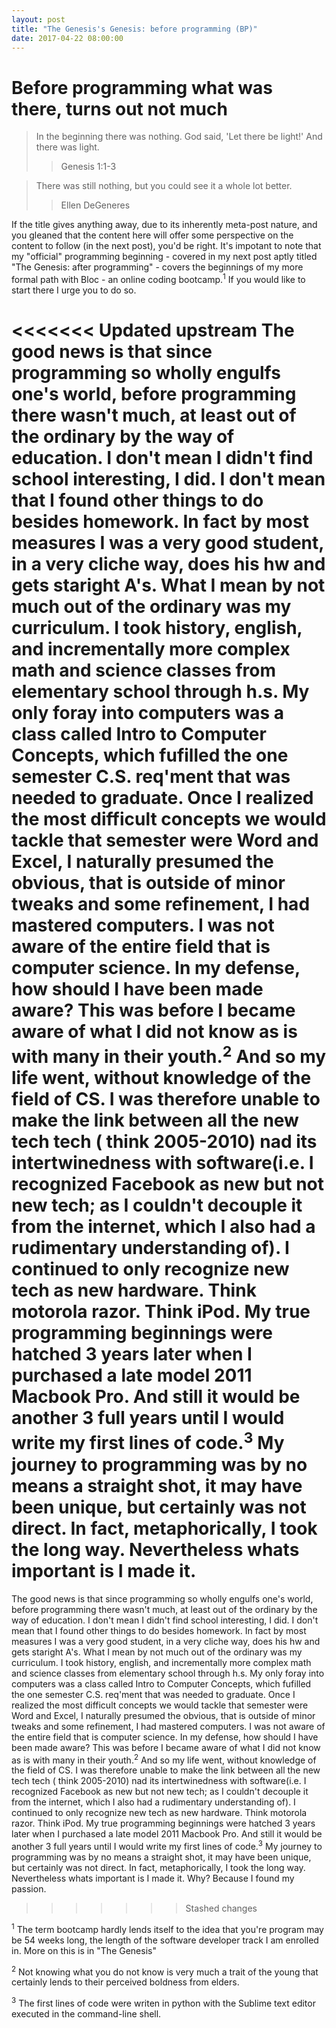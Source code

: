 ```yaml
---
layout: post
title: "The Genesis's Genesis: before programming (BP)"
date: 2017-04-22 08:00:00 
---
```


# Before programming what was there, turns out not much

> In the beginning there was nothing. God said, 'Let there be light!' And there was light.
>> Genesis 1:1-3  

> There was still nothing, but you could see it a whole lot better.
>> Ellen DeGeneres

   If the title gives anything away, due to its inherently meta-post nature, and you gleaned that the content here will offer some perspective on the content to follow (in the next post), you'd be right. It's impotant to note that my "official" programming beginning - covered in my next post aptly titled "The Genesis: after programming" - covers the beginnings of my more formal path with Bloc - an online coding bootcamp.<sup>1</sup> If you would like to start there I urge you to do so. 
  
<<<<<<< Updated upstream
The good news is that since programming so wholly engulfs one's world, before programming there wasn't much, at least out of the ordinary by the way of education. I don't mean I didn't find school interesting, I did. I don't mean that I found other things to do besides homework. In fact by most measures I was a very good student, in a very cliche way, does his hw and gets staright A's.  What I mean by not much out of the ordinary was my curriculum. I took history, english, and incrementally more complex math and science classes from elementary school through h.s. My only foray into computers was a class called Intro to Computer Concepts, which fufilled the one semester C.S. req'ment that was needed to graduate. Once I realized the most difficult concepts we would tackle that semester were Word and Excel, I naturally presumed the obvious, that is outside of minor tweaks and some refinement, I had mastered computers. I was not aware of the entire field that is computer science. In my defense, how should I have been made aware? This was before I became aware of what I did not know as is with many in their youth.<sup>2</sup> And so my life went, without knowledge of the field of CS. I was therefore unable to make the link between all the new tech tech ( think 2005-2010) nad its intertwinedness with software(i.e. I recognized Facebook as new but not new tech; as I couldn't decouple it from the internet, which I also had a rudimentary understanding of). I continued to only recognize new tech as new hardware. Think motorola razor. Think iPod. My true programming beginnings were hatched 3 years later when I purchased a late model 2011 Macbook Pro. And still it would be another 3 full years until I would write my first lines of code.<sup>3</sup> My journey to programming was by no means a straight shot, it may have been unique, but certainly was not direct. In fact, metaphorically, I took the long way. Nevertheless whats important is I made it.  
=======
The good news is that since programming so wholly engulfs one's world, before programming there wasn't much, at least out of the ordinary by the way of education. I don't mean I didn't find school interesting, I did. I don't mean that I found other things to do besides homework. In fact by most measures I was a very good student, in a very cliche way, does his hw and gets staright A's.  What I mean by not much out of the ordinary was my curriculum. I took history, english, and incrementally more complex math and science classes from elementary school through h.s. My only foray into computers was a class called Intro to Computer Concepts, which fufilled the one semester C.S. req'ment that was needed to graduate. Once I realized the most difficult concepts we would tackle that semester were Word and Excel, I naturally presumed the obvious, that is outside of minor tweaks and some refinement, I had mastered computers. I was not aware of the entire field that is computer science. In my defense, how should I have been made aware? This was before I became aware of what I did not know as is with many in their youth.<sup>2</sup> And so my life went, without knowledge of the field of CS. I was therefore unable to make the link between all the new tech tech ( think 2005-2010) nad its intertwinedness with software(i.e. I recognized Facebook as new but not new tech; as I couldn't decouple it from the internet, which I also had a rudimentary understanding of). I continued to only recognize new tech as new hardware. Think motorola razor. Think iPod. My true programming beginnings were hatched 3 years later when I purchased a late model 2011 Macbook Pro. And still it would be another 3 full years until I would write my first lines of code.<sup>3</sup> My journey to programming was by no means a straight shot, it may have been unique, but certainly was not direct. In fact, metaphorically, I took the long way. Nevertheless whats important is I made it. Why? Because I found my passion.  
>>>>>>> Stashed changes

<sup>1</sup> The term bootcamp hardly lends itself to the idea that you're program may be 54 weeks long, the length of the software developer track I am enrolled in. More on this is in "The Genesis"   

<sup>2</sup> Not knowing what you do not know is very much a trait of the young that certainly lends to their perceived boldness from elders.  

<sup>3</sup> The first lines of code were writen in python with the Sublime text editor executed in the command-line shell.   

 
